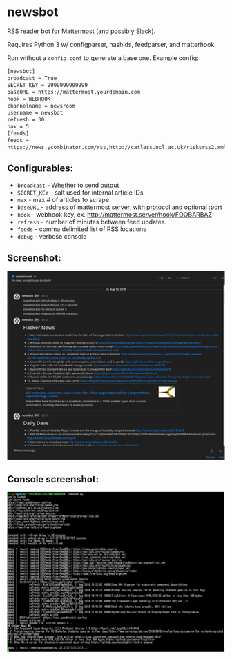 # newsbot

RSS reader bot for Mattermost (and possibly Slack).

Requires Python 3 w/ configparser, hashids, feedparser, and matterhook

Run without a `config.conf` to generate a base one. Example config:

```
[newsbot]
broadcast = True
SECRET_KEY = 9999999999999
baseURL = https://mattermost.yourdomain.com
hook = WEBHOOK
channelname = newsroom
username = newsbot
refresh = 30
nax = 5
[feeds]
feeds = https://news.ycombinator.com/rss,http://catless.ncl.ac.uk/risksrss2.xml
```

## Configurables:

* `broadcast` - Whether to send output
* `SECRET_KEY` - salt used for internal article IDs
* `max` - max # of articles to scrape
* `baseURL` - address of mattermost server, with protocol and optional :port
* `hook` - webhook key, ex. http://mattermost.server/hook/FOOBARBAZ
* `refresh` - number of minutes between feed updates.
* `feeds` - comma delimited list of RSS locations
* `debug` - verbose console

## Screenshot:
![screenshot](newsbot-capture.PNG)
## Console screenshot:
![console_screenshot](newsbot-capture2.PNG)